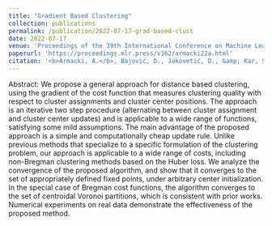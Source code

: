 ```yaml
---
title: "Gradient Based Clustering"
collection: publications
permalink: /publication/2022-07-17-grad-based-clust
date: 2022-07-17
venue: 'Proceedings of the 39th International Conference on Machine Learning, PMLR'
paperurl: 'https://proceedings.mlr.press/v162/armacki22a.html'
citation: '<b>Armacki, A.</b>, Bajović, D., Jakovetić, D., &amp; Kar, S. (2022). <i>Gradient Based Clustering</i>. In proceedings of the 39th International Conference on Machine Learning, PMLR, 162:929-947.'
---
```


Abstract: We propose a general approach for distance based clustering, using the gradient of the cost function that measures clustering quality with respect to cluster assignments and cluster center positions. The approach is an iterative two step procedure (alternating between cluster assignment and cluster center updates) and is applicable to a wide range of functions, satisfying some mild assumptions. The main advantage of the proposed approach is a simple and computationally cheap update rule. Unlike previous methods that specialize to a specific formulation of the clustering problem, our approach is applicable to a wide range of costs, including non-Bregman clustering methods based on the Huber loss. We analyze the convergence of the proposed algorithm, and show that it converges to the set of appropriately defined fixed points, under arbitrary center initialization. In the special case of Bregman cost functions, the algorithm converges to the set of centroidal Voronoi partitions, which is consistent with prior works. Numerical experiments on real data demonstrate the effectiveness of the proposed method.
